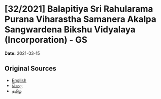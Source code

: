 # [32/2021] Balapitiya Sri Rahularama Purana Viharastha Samanera Akalpa Sangwardena Bikshu Vidyalaya (Incorporation) - GS

**Date:** 2021-03-15

## Original Sources

- [English](https://documents.gov.lk/view/bills/2021/3/32-2021_E.pdf)
- [සිංහල](https://documents.gov.lk/view/bills/2021/3/32-2021_S.pdf)
- [தமிழ்](https://documents.gov.lk/view/bills/2021/3/32-2021_T.pdf)
